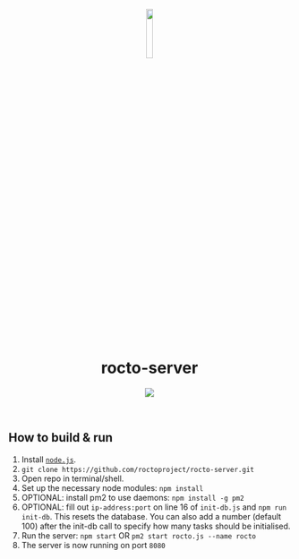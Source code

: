 <p align="center">
  <img src="https://raw.githubusercontent.com/roctoproject/rocto-server/master/rocto-icon.png" width="15%"></img>
  <h1 align="center">rocto-server</h1>
  <p align="center">
    <a href="https://travis-ci.org/roctoproject/rocto-server"><img src="https://travis-ci.org/roctoproject/rocto-server.svg?branch=master"></a>
    </a>
  </p>
</p>
<br/>

## How to build & run

1. Install [`node.js`](https://nodejs.org/en/download/).
2. `git clone https://github.com/roctoproject/rocto-server.git`
3. Open repo in terminal/shell.
4. Set up the necessary node modules: `npm install`
5. OPTIONAL: install pm2 to use daemons: `npm install -g pm2`
6. OPTIONAL: fill out `ip-address:port` on line 16 of `init-db.js` and `npm run init-db`. This resets the database. You can also add a number (default 100) after the init-db call to specify how many tasks should be initialised.
6. Run the server: `npm start` OR `pm2 start rocto.js --name rocto`
7. The server is now running on port `8080`
